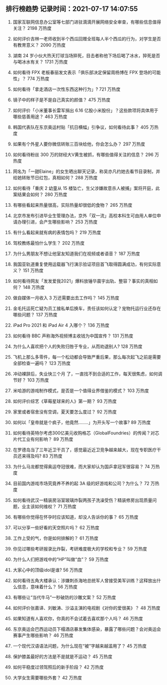 
## 排行榜趋势 记录时间：2021-07-17 14:07:55
  
  1. 国家互联网信息办公室等七部门进驻滴滴开展网络安全审查，有哪些信息值得关注？ 2198 万热度
    
  2. 如何评价吉林一老师收到半个西瓜回赠全班每人半个西瓜的行为，对学生是否有教育意义？ 2090 万热度
    
  3. 湖南 24 岁小伙大热天打球当场猝死，目击者称他下场后喝了冰水，猝死是否与喝冰水有关？ 1731 万热度
    
  4. 如何看待 FPX 老板春丽发文表示「俱乐部决定保留周杨博在 FPX 登场的可能性」？ 774 万热度
    
  5. 如何看待「拿走酒店一次性东西这种行为」? 721 万热度
    
  6. 镜子中的样子是不是自己真实的颜值？ 475 万热度
    
  7. 如何评价「小米董事长雷军捐出 6.16 亿股小米股份」？这些款项将具体用于哪些慈善用途？ 463 万热度
    
  8. 韩国代表队在东京奥运村贴「抗日横幅」引争议，如何看待此事？ 405 万热度
    
  9. 如果有个外星人要你微信转账三百块给他，你会怎么办？ 297 万热度
    
  10. 如何看待粉丝 300 万的财经大V黄生被抓，有哪些值得关注的信息？ 296 万热度
    
  11. 网名为「一甜Elaine」的女生晒出聊天记录，称吴亦凡约她去看节目录制，并给她转账节日红包，真相如何？ 288 万热度
    
  12. 如何看待「重庆 2 幼童从 15 楼坠亡，生父涉嫌故意杀人被捕」案将开庭，此案结果会如何？ 280 万热度
    
  13. 有哪些看起来热量很高，实际热量却很低的食物？ 265 万热度
    
  14. 北京市发布引进毕业生管理办法，京外「双一流」高校本科生可由用人单位申请办理引进，会产生哪些影响？ 253 万热度
    
  15. 有什么看起来就有病的表情包吗？ 219 万热度
    
  16. 驾校教练最怕什么学生？ 202 万热度
    
  17. 为什么男朋友不想让他室友知道我们在视频或者语音？ 187 万热度
    
  18. 我国亚轨道重复使用运载器飞行演示验证项目首飞取得圆满成功，有何实际意义？ 151 万热度
    
  19. 如何看待网友「发发爱我2021」爆料放锤华晨宇出轨、整容？事实的真相如何？ 148 万热度
    
  20. 做自媒体一月收入 3 万还需要出去工作吗？ 145 万热度
    
  21. 金毛托运死亡疑为员工接私单后换车，责任该如何认定？宠物托运行业还存在哪些问题？ 137 万热度
    
  22. iPad Pro 2021 和 iPad Air 4 入哪个？ 136 万热度
    
  23. 如何看待 BBC 声称海外视频博主收钱为中国宣传？ 131 万热度
    
  24. 为什么人喜欢把个人的失败归咎于专业，从而劝退别人? 128 万热度
    
  25. 飞机上那么多零件，每一个松动都会导致严重后果，那么每次起飞之前是需要全部检查一遍吗？ 123 万热度
    
  26. 冲动裸辞后，失业快三个月 了，一直找不到合适的工作，每天很焦虑，如何调节好？ 103 万热度
    
  27. 米哈游的游戏制作模式，是否是一个值得业界借鉴的模式？ 103 万热度
    
  28. 如何评价综艺《草莓星球来的人》第一期？ 93 万热度
    
  29. 家里或者宿舍没有空调，夏天要怎么度过？ 92 万热度
    
  30. 如何以「皇帝就是个疯子，他竟然........」为开头写一个故事? 89 万热度
    
  31. 如何看待英特尔考虑300亿美元收购格芯（GlobalFoundries）的传闻？对芯片代工业有何影响？ 89 万热度
    
  32. 在罗德岛当了三年近卫干员了，感觉最近近卫竞争越来越大，现在专职医疗干员还来得及吗? 83 万热度
    
  33. 为什么马龙都觉得奥运夺冠很难，而大家却认为国乒拿冠军很容易？ 74 万热度
    
  34. 目前国内游戏市场究竟养不养的起 3A 级的好游戏和公司？为什么？ 72 万热度
    
  35. 如何看待武汉一精装房浴室玻璃炸裂两孩子洗澡受伤？精装修房出现质量问题，业主该如何维权？ 71 万热度
    
  36. 有哪些你觉得在怀孕时应该知道，却没人告诉你的事？ 65 万热度
    
  37. 可以分享一些好看的天空照片吗？ 62 万热度
    
  38. 工作上受的气，你是如何排解的？ 61 万热度
    
  39. 你见过哪些考研报录比炸裂，考研难度极大的学校和专业？ 59 万热度
    
  40. 为什么人们把游戏中的“HP”叫做“血”？ 59 万热度
    
  41. 大家心中的顶级idol是谁? 56 万热度
    
  42. 如何看待五角大楼承认：涉嫌刺杀海地总统军人曾接受美军训练？这释放出什么信息，意味着什么？ 56 万热度
    
  43. 有哪些让“当代牛马”一秒破防的沙雕文案？ 52 万热度
    
  44. 如何评价张嘉译、刘敏涛、沙溢主演的电视剧《对你的爱很美》？ 48 万热度
    
  45. 如果知道有人喜欢你，你真的不会试着去喜欢那个人吗？ 46 万热度
    
  46. 东京奥运会巴西运动员下榻酒店暴发集体感染，暴露了哪些问题？会对奥运会赛事产生哪些影响？ 46 万热度
    
  47. 一个现代汉语语法问题，为什么现在“被”字越来越滥用了？ 45 万热度
    
  48. 保护膝盖最好的方法是不是就是不运动？ 45 万热度
    
  49. 如何平稳度过领驾照后的新手阶段？ 42 万热度
    
  50. 大学女生需要哪些外套？ 42 万热度
    